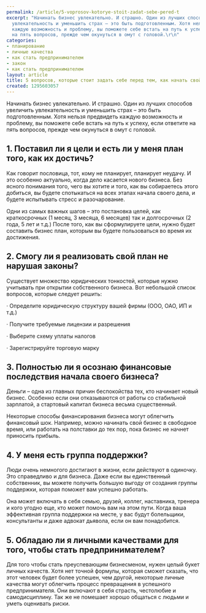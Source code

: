 ```yaml
---
permalink: /article/5-voprosov-kotorye-stoit-zadat-sebe-pered-t
excerpt: "Начинать бизнес увлекательно. И страшно. Один из лучших способов увеличить
  увлекательность и уменьшить страх – это быть подготовленным. Хотя нельзя предвидеть
  каждую возможность и проблему, вы поможете себе встать на путь к успеху, если ответите
  на пять вопросов, прежде чем окунуться в омут с головой.\r\n"
categories:
- планирование
- личные качества
- как стать предпринимателем
- закон
- как стать предпринимателем
layout: article
title: 5 вопросов, которые стоит задать себе перед тем, как начать свой бизнес
created: 1295603057
---
```

Начинать бизнес увлекательно. И страшно. Один из лучших способов увеличить увлекательность и уменьшить страх – это быть подготовленным. Хотя нельзя предвидеть каждую возможность и проблему, вы поможете себе встать на путь к успеху, если ответите на пять вопросов, прежде чем окунуться в омут с головой.

## 1. Поставил ли я цели и есть ли у меня план того, как их достичь? ##

Как говорит пословица, тот, кому не планирует, планирует неудачу. И это особенно актуально, когда дело касается нового бизнеса. Без ясного понимания того, чего вы хотите и того, как вы собираетесь этого добиться, вы будете спотыкаться на всех этапах начала своего дела, и будете испытывать стресс и разочарование.

Одни из самых важных шагов – это постановка целей, как краткосрочных (1 месяц, 3 месяца, 6 месяцев) так и долгосрочных (2 года, 5 лет и т.д.) После того, как вы сформулируете цели, нужно будет составить бизнес план, которым вы будете пользоваться во время их достижения.

## 2. Смогу ли я реализовать свой план не нарушая законы? ##

Существует множество юридических тонкостей, которые нужно учитывать при открытии собственного бизнеса. Вот небольшой список вопросов, которые следует решить:

· Определите юридическую структуру вашей фирмы (ООО, ОАО, ИП и т.д.)

· Получите требуемые лицензии и разрешения

· Выберите схему уплаты налогов

· Зарегистрируйте торговую марку

## 3. Полностью ли я осознаю финансовые последствия начала своего бизнеса? ##

Деньги – одна из главных причин беспокойства тех, кто начинает новый бизнес. Особенно если они отказываются от работы со стабильной зарплатой, а стартовый капитал бизнеса весьма существенный.

Некоторые способы финансирования бизнеса могут облегчить финансовый шок. Например, можно начинать свой бизнес в свободное время, или работать на полставки до тех пор, пока бизнес не начнет приносить прибыль.

## 4. У меня есть группа поддержки? ##

Люди очень немногого достигают в жизни, если действуют в одиночку. Это справедливо и для бизнеса. Даже если вы единственный собственник, вы можете получить большую выгоду от создания группы поддержки, которая поможет вам успешно работать.

Она может включать в себя семью, друзей, коллег, наставника, тренера и кого угодно еще, кто может помочь вам на этом пути. Когда ваша эффективная группа поддержки на месте, у вас будут болельщики, консультанты и даже адвокат дьявола, если он вам понадобится.

## 5. Обладаю ли я личными качествами для того, чтобы стать предпринимателем? ##

Для того чтобы стать преуспевающим бизнесменом, нужен целый букет личных качеств. Хотя нет точной формулы, которая сможет сказать, что этот человек будет более успешен, чем другой, некоторые личные качества могут облегчить процесс превращения в успешного предпринимателя. Они включают в себя страсть, честолюбие и самодисциплину. Так же не помешает хорошо общаться с людьми и уметь оценивать риски.
